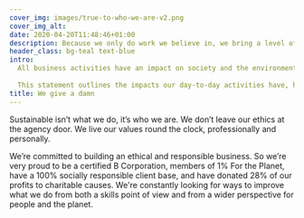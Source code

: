 ```yaml
---
cover_img: images/true-to-who-we-are-v2.png
cover_img_alt:
date: 2020-04-20T11:48:46+01:00
description: Because we only do work we believe in, we bring a level of commitment you won’t find anywhere else — and that means great results for you.
header_class: bg-teal text-blue
intro: 
  All business activities have an impact on society and the environment, and Kind is no exception. 
  
  This statement outlines the impacts our day-to-day activities have, how we are reducing or offsetting these and how we aim to further reduce them in the future.
title: We give a damn
---
```


Sustainable isn’t what we do, it’s who we are. We don’t leave our ethics at the agency door. We live our values round the clock, professionally and personally.

We’re committed to building an ethical and responsible business. So we’re very proud to be a certified B Corporation, members of 1% For the Planet, have a 100% socially responsible client base, and have donated 28% of our profits to charitable causes. We're constantly looking for ways to improve what we do from both a skills point of view and from a wider perspective for people and the planet.
